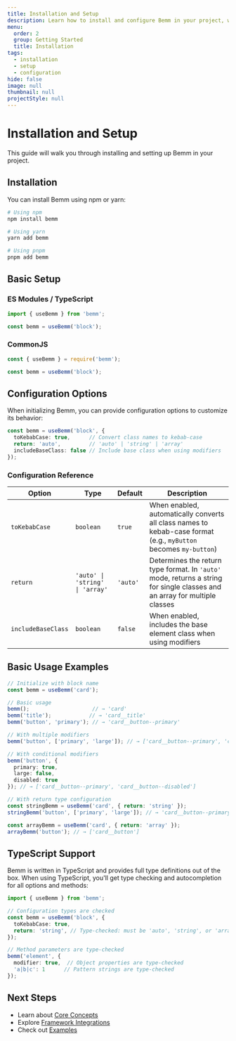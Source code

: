 ```yaml
---
title: Installation and Setup
description: Learn how to install and configure Bemm in your project, with examples for different module systems and TypeScript support
menu:
  order: 2
  group: Getting Started
  title: Installation
tags:
  - installation
  - setup
  - configuration
hide: false
image: null
thumbnail: null
projectStyle: null
---
```


# Installation and Setup

This guide will walk you through installing and setting up Bemm in your project.

## Installation

You can install Bemm using npm or yarn:

```bash
# Using npm
npm install bemm

# Using yarn
yarn add bemm

# Using pnpm
pnpm add bemm
```

## Basic Setup

### ES Modules / TypeScript

```typescript
import { useBemm } from 'bemm';

const bemm = useBemm('block');
```

### CommonJS

```javascript
const { useBemm } = require('bemm');

const bemm = useBemm('block');
```

## Configuration Options

When initializing Bemm, you can provide configuration options to customize its behavior:

```typescript
const bemm = useBemm('block', {
  toKebabCase: true,      // Convert class names to kebab-case
  return: 'auto',         // 'auto' | 'string' | 'array'
  includeBaseClass: false // Include base class when using modifiers
});
```

### Configuration Reference

| Option | Type | Default | Description |
|--------|------|---------|-------------|
| `toKebabCase` | `boolean` | `true` | When enabled, automatically converts all class names to kebab-case format (e.g., `myButton` becomes `my-button`) |
| `return` | `'auto' \| 'string' \| 'array'` | `'auto'` | Determines the return type format. In `'auto'` mode, returns a string for single classes and an array for multiple classes |
| `includeBaseClass` | `boolean` | `false` | When enabled, includes the base element class when using modifiers |

## Basic Usage Examples

```typescript
// Initialize with block name
const bemm = useBemm('card');

// Basic usage
bemm();                    // → 'card'
bemm('title');            // → 'card__title'
bemm('button', 'primary'); // → 'card__button--primary'

// With multiple modifiers
bemm('button', ['primary', 'large']); // → ['card__button--primary', 'card__button--large']

// With conditional modifiers
bemm('button', {
  primary: true,
  large: false,
  disabled: true
}); // → ['card__button--primary', 'card__button--disabled']

// With return type configuration
const stringBemm = useBemm('card', { return: 'string' });
stringBemm('button', ['primary', 'large']); // → 'card__button--primary card__button--large'

const arrayBemm = useBemm('card', { return: 'array' });
arrayBemm('button'); // → ['card__button']
```

## TypeScript Support

Bemm is written in TypeScript and provides full type definitions out of the box. When using TypeScript, you'll get type checking and autocompletion for all options and methods:

```typescript
import { useBemm } from 'bemm';

// Configuration types are checked
const bemm = useBemm('block', {
  toKebabCase: true,
  return: 'string', // Type-checked: must be 'auto', 'string', or 'array'
});

// Method parameters are type-checked
bemm('element', {
  modifier: true,  // Object properties are type-checked
  'a|b|c': 1      // Pattern strings are type-checked
});
```

## Next Steps

- Learn about [Core Concepts](/core-concepts)
- Explore [Framework Integrations](/framework-integrations)
- Check out [Examples](/examples)
